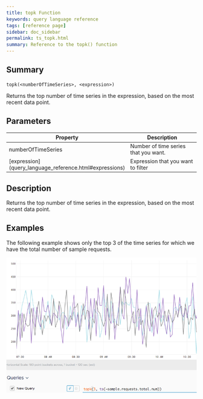 ```yaml
---
title: topk Function
keywords: query language reference
tags: [reference page]
sidebar: doc_sidebar
permalink: ts_topk.html
summary: Reference to the topk() function
---
```

## Summary
```
topk(<numberOfTimeSeries>, <expression>)
```
Returns the top number of time series in the expression, based on the most recent data point.


## Parameters
<table>
<tbody>
<thead>
<tr><th width="20%">Property</th><th width="80%">Description</th></tr>
</thead>
<tr>
<td>numberOfTimeSeries</td>
<td>Number of time series that you want.  </td></tr>
<tr>
<td markdown="span"> [expression](query_language_reference.html#expressions)</td>
<td>Expression that you want to filter</td>
</tr>
</tbody>
</table>

## Description

Returns the top number of time series in the expression, based on the most recent data point.


## Examples

The following example shows only the top 3 of the time series for which we have the total number of sample requests.

![topk example](images/ts_topk.png)
